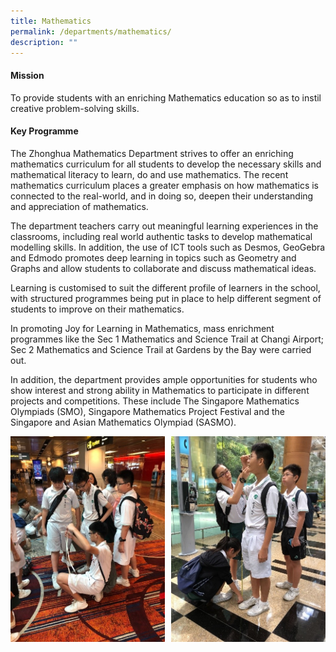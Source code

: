 ```yaml
---
title: Mathematics
permalink: /departments/mathematics/
description: ""
---
```

#### **Mission**
To provide students with an enriching Mathematics education so as to instil creative problem-solving skills.

#### **Key Programme**
The Zhonghua Mathematics Department strives to offer an enriching mathematics curriculum for all students to develop the necessary skills and mathematical literacy to learn, do and use mathematics. The recent mathematics curriculum places a greater emphasis on how mathematics is connected to the real-world, and in doing so, deepen their understanding and appreciation of mathematics.

The department teachers carry out meaningful learning experiences in the classrooms, including real world authentic tasks to develop mathematical modelling skills. In addition, the use of ICT tools such as Desmos, GeoGebra and Edmodo promotes deep learning in topics such as Geometry and Graphs and allow students to collaborate and discuss mathematical ideas.

Learning is customised to suit the different profile of learners in the school, with structured programmes being put in place to help different segment of students to improve on their mathematics.

In promoting Joy for Learning in Mathematics, mass enrichment programmes like the Sec 1 Mathematics and Science Trail at Changi Airport; Sec 2 Mathematics and Science Trail at Gardens by the Bay were carried out.

In addition, the department provides ample opportunities for students who show interest and strong ability in Mathematics to participate in different projects and competitions. These include The Singapore Mathematics Olympiads (SMO), Singapore Mathematics Project Festival and the Singapore and Asian Mathematics Olympiad (SASMO).

<img src="/images/math1.jpg" style="width:49%" align=left>
<img src="/images/math2.jpg" style="width:49%" align=right>